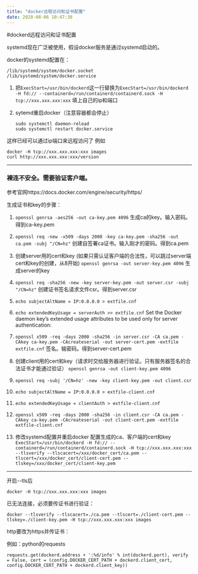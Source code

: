 ```yaml
---
title: "docker远程访问和证书配置"
date: 2020-08-06 10:47:38
---
```


#dockerd远程访问和证书配置

systemd现在广泛被使用，假设docker服务是通过systemd启动的。

docker的systemd配置在：

	/lib/systemd/system/docker.socket
	/lib/systemd/system/docker.service

 1. 把`ExecStart=/usr/bin/dockerd`这一行替换为`ExecStart=/usr/bin/dockerd -H fd:// --containerd=/run/containerd/containerd.sock -H tcp://xxx.xxx.xxx:xxx`
填上自己的ip和端口

 2. sytemd重启docker（注意容器都会停止）

		sudo systemctl daemon-reload
		sudo systemctl restart docker.service

这样已经可以通过ip端口来远程访问了
例如

	docker -H tcp://xxx.xxx.xxx:xxx images
	curl http://xxx.xxx.xxx:xxx/version

---

### 裸连不安全。需要验证客户端。
参考官网https://docs.docker.com/engine/security/https/

生成证书和key的步骤：

 1. `openssl genrsa -aes256 -out ca-key.pem 4096`
生成ca的key。输入密码。得到ca-key.pem

 2. `openssl req -new -x509 -days 2000 -key ca-key.pem -sha256 -out ca.pem -subj "/CN=hz"`
创建自签署ca证书。输入刚才的密码。得到ca.pem

 3. 创建server用的cert和key
(如果只需认证客户端的合法性，可以跳过server端cert和key的创建，从8开始)
 `openssl genrsa -out server-key.pem 4096`
 生成server的key

 4. `openssl req -sha256 -new -key server-key.pem -out server.csr -subj "/CN=hz"`
创建证书签名请求文件csr。得到server.csr

 5. `echo subjectAltName = IP:0.0.0.0 > extfile.cnf`

 6. `echo extendedKeyUsage = serverAuth >> extfile.cnf`
Set the Docker daemon key’s extended usage attributes to be used only for server authentication:

 7. `openssl x509 -req -days 2000 -sha256 -in server.csr -CA ca.pem -CAkey ca-key.pem -CAcreateserial -out server-cert.pem -extfile extfile.cnf`
签名。输密码。得到server-cert.pem

 8. 创建client用的cert和key（请求时交给服务器进行验证。只有服务器签名的合法证书才能通过验证）
`openssl genrsa -out client-key.pem 4096`

 9. `openssl req -subj '/CN=hz' -new -key client-key.pem -out client.csr`

 10. `echo subjectAltName = IP:0.0.0.0 > extfile-client.cnf`

 11. `echo extendedKeyUsage = clientAuth > extfile-client.cnf`

 12. `openssl x509 -req -days 2000 -sha256 -in client.csr -CA ca.pem -CAkey ca-key.pem -CAcreateserial -out client-cert.pem -extfile extfile-client.cnf`

 13. 修改systemd配置并重启docker
配置生成的ca、客户端的cert和key
`ExecStart=/usr/bin/dockerd -H fd:// --containerd=/run/containerd/containerd.sock -H tcp://xxx.xxx.xxx:xxx --tlsverify --tlscacert=/xxx/docker_cert/ca.pem --tlscert=/xxx/docker_cert/client-cert.pem --tlskey=/xxx/docker_cert/client-key.pem`

---


开启--tls后

	docker -H tcp://xxx.xxx.xxx:xxx images

已无法连接，必须要传证书进行验证：

	docker --tlsverify --tlscacert=./ca.pem --tlscert=./client-cert.pem --tlskey=./client-key.pem -H tcp://xxx.xxx.xxx:xxx images


http要改为https并传证书：

例如：python的requests

	requests.get(dockerd.address + ':%d/info' % int(dockerd.port), verify = False, cert = (config.DOCKER_CERT_PATH + dockerd.client_cert, config.DOCKER_CERT_PATH + dockerd.client_key))